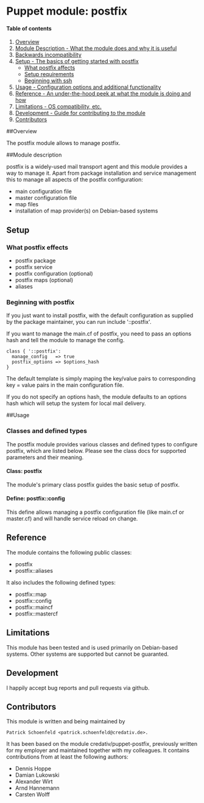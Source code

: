 # Puppet module: postfix

#### Table of contents

1. [Overview](#overview)
2. [Module Description - What the module does and why it is useful](#module-description)
3. [Backwards incompatibility](#backwards-incompatibility)
4. [Setup - The basics of getting started with postfix](#setup)
    * [What postfix affects](#what-ssh-affects)
    * [Setup requirements](#setup-requirements)
    * [Beginning with ssh](#beginning-with-postfix)
5. [Usage - Configuration options and additional functionality](#usage)
6. [Reference - An under-the-hood peek at what the module is doing and how](#reference)
7. [Limitations - OS compatibility, etc.](#limitations)
8. [Development - Guide for contributing to the module](#development)
9. [Contributors](#contributors)

##Overview

The postfix module allows to manage postfix.

##Module description

postfix is a widely-used mail transport agent and this module provides
a way to manage it. Apart from package installation and service management
this to manage all aspects of the postfix configuration:

- main configuration file
- master configuration file
- map files
- installation of map provider(s) on Debian-based systems

## Setup

### What postfix effects

* postfix package
* postfix service
* postfix configuration (optional)
* postfix maps (optional)
* aliases

### Beginning with postfix

If you just want to install postfix, with the default configuration as supplied
by the package maintainer, you can run include '::postfix'.

If you want to manage the main.cf of postfix, you need to pass an options hash
and tell the module to manage the config.

```puppet
class { '::postfix':
  manage_config   => true
  postfix_options => $options_hash
}
```
The default template is simply maping the key/value pairs to corresponding
key = value pairs in the main configuration file.

If you do not specify an options hash, the module defaults to an options hash
which will setup the system for local mail delivery.

##Usage

### Classes and defined types

The postfix module provides various classes and defined types to
configure postfix, which are listed below. Please see the class docs for
supported parameters and their meaning.

#### Class: postfix

The module's primary class postfix guides the basic setup of postfix.

#### Define: postfix::config

This define allows managing a postfix configuration file (like main.cf or
master.cf) and will handle service reload on change. 

## Reference

The module contains the following public classes:

- postfix
- postfix::aliases

It also includes the following defined types:

- postfix::map
- postfix::config
- postfix::maincf
- postfix::mastercf

## Limitations

This module has been tested and is used primarily on Debian-based systems.
Other systems are supported but cannot be guaranted.

## Development

I happily accept bug reports and pull requests via github.

## Contributors

This module is written and being maintained by
    
    Patrick Schoenfeld <patrick.schoenfeld@credativ.de>.

It has been based on the module credativ/puppet-postfix, previously written
for my employer and maintained together with my colleagues. It contains
contributions from at least the following authors:

- Dennis Hoppe
- Damian Lukowski
- Alexander Wirt
- Arnd Hannemann
- Carsten Wolff
